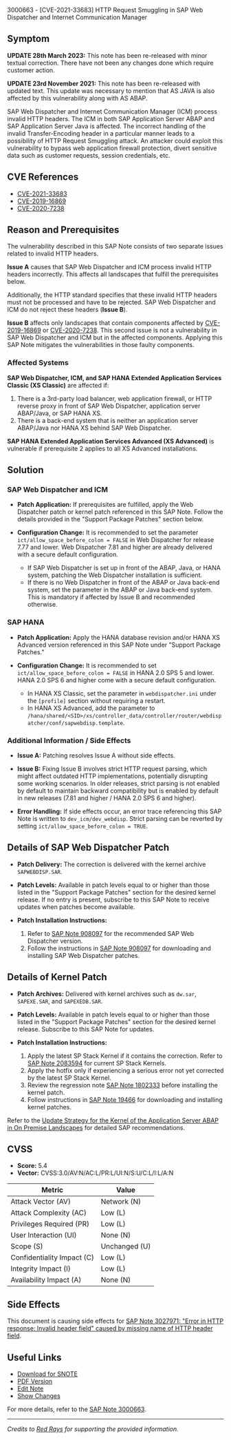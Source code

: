 3000663 - [CVE-2021-33683] HTTP Request Smuggling in SAP Web Dispatcher and Internet Communication Manager

## Symptom

**UPDATE 28th March 2023:** This note has been re-released with minor textual correction. There have not been any changes done which require customer action.

**UPDATE 23rd November 2021:** This note has been re-released with updated text. This update was necessary to mention that AS JAVA is also affected by this vulnerability along with AS ABAP.

SAP Web Dispatcher and Internet Communication Manager (ICM) process invalid HTTP headers. The ICM in both SAP Application Server ABAP and SAP Application Server Java is affected. The incorrect handling of the invalid Transfer-Encoding header in a particular manner leads to a possibility of HTTP Request Smuggling attack. An attacker could exploit this vulnerability to bypass web application firewall protection, divert sensitive data such as customer requests, session credentials, etc.

## CVE References

- [CVE-2021-33683](https://cve.mitre.org/cgi-bin/cvename.cgi?name=CVE-2021-33683)
- [CVE-2019-16869](https://cve.mitre.org/cgi-bin/cvename.cgi?name=CVE-2019-16869)
- [CVE-2020-7238](https://cve.mitre.org/cgi-bin/cvename.cgi?name=CVE-2020-7238)

## Reason and Prerequisites

The vulnerability described in this SAP Note consists of two separate issues related to invalid HTTP headers.

**Issue A** causes that SAP Web Dispatcher and ICM process invalid HTTP headers incorrectly. This affects all landscapes that fulfill the prerequisites below.

Additionally, the HTTP standard specifies that these invalid HTTP headers must not be processed and have to be rejected. SAP Web Dispatcher and ICM do not reject these headers (**Issue B**).

**Issue B** affects only landscapes that contain components affected by [CVE-2019-16869](https://cve.mitre.org/cgi-bin/cvename.cgi?name=CVE-2019-16869) or [CVE-2020-7238](https://cve.mitre.org/cgi-bin/cvename.cgi?name=CVE-2020-7238). This second issue is not a vulnerability in SAP Web Dispatcher and ICM but in the affected components. Applying this SAP Note mitigates the vulnerabilities in those faulty components.

### Affected Systems

**SAP Web Dispatcher, ICM, and SAP HANA Extended Application Services Classic (XS Classic)** are affected if:

1. There is a 3rd-party load balancer, web application firewall, or HTTP reverse proxy in front of SAP Web Dispatcher, application server ABAP/Java, or SAP HANA XS.
2. There is a back-end system that is neither an application server ABAP/Java nor HANA XS behind SAP Web Dispatcher.

**SAP HANA Extended Application Services Advanced (XS Advanced)** is vulnerable if prerequisite 2 applies to all XS Advanced installations.

## Solution

### SAP Web Dispatcher and ICM

- **Patch Application:** If prerequisites are fulfilled, apply the Web Dispatcher patch or kernel patch referenced in this SAP Note. Follow the details provided in the "Support Package Patches" section below.
  
- **Configuration Change:** It is recommended to set the parameter `ict/allow_space_before_colon = FALSE` in Web Dispatcher for release 7.77 and lower. Web Dispatcher 7.81 and higher are already delivered with a secure default configuration.

  - If SAP Web Dispatcher is set up in front of the ABAP, Java, or HANA system, patching the Web Dispatcher installation is sufficient.
  - If there is no Web Dispatcher in front of the ABAP or Java back-end system, set the parameter in the ABAP or Java back-end system. This is mandatory if affected by Issue B and recommended otherwise.

### SAP HANA

- **Patch Application:** Apply the HANA database revision and/or HANA XS Advanced version referenced in this SAP Note under "Support Package Patches."
  
- **Configuration Change:** It is recommended to set `ict/allow_space_before_colon = FALSE` in HANA 2.0 SPS 5 and lower. HANA 2.0 SPS 6 and higher come with a secure default configuration.
  
  - In HANA XS Classic, set the parameter in `webdispatcher.ini` under the `[profile]` section without requiring a restart.
  - In HANA XS Advanced, add the parameter to `/hana/shared/<SID>/xs/controller_data/controller/router/webdispatcher/conf/sapwebdisp.template`.

### Additional Information / Side Effects

- **Issue A:** Patching resolves Issue A without side effects.
  
- **Issue B:** Fixing Issue B involves strict HTTP request parsing, which might affect outdated HTTP implementations, potentially disrupting some working scenarios. In older releases, strict parsing is not enabled by default to maintain backward compatibility but is enabled by default in new releases (7.81 and higher / HANA 2.0 SPS 6 and higher).

- **Error Handling:** If side effects occur, an error trace referencing this SAP Note is written to `dev_icm/dev_webdisp`. Strict parsing can be reverted by setting `ict/allow_space_before_colon = TRUE`.

## Details of SAP Web Dispatcher Patch

- **Patch Delivery:** The correction is delivered with the kernel archive `SAPWEBDISP.SAR`.
  
- **Patch Levels:** Available in patch levels equal to or higher than those listed in the "Support Package Patches" section for the desired kernel release. If no entry is present, subscribe to this SAP Note to receive updates when patches become available.
  
- **Patch Installation Instructions:**
  1. Refer to [SAP Note 908097](https://me.sap.com/notes/908097) for the recommended SAP Web Dispatcher version.
  2. Follow the instructions in [SAP Note 908097](https://me.sap.com/notes/908097) for downloading and installing SAP Web Dispatcher patches.

## Details of Kernel Patch

- **Patch Archives:** Delivered with kernel archives such as `dw.sar`, `SAPEXE.SAR`, and `SAPEXEDB.SAR`.
  
- **Patch Levels:** Available in patch levels equal to or higher than those listed in the "Support Package Patches" section for the desired kernel release. Subscribe to this SAP Note for updates.
  
- **Patch Installation Instructions:**
  1. Apply the latest SP Stack Kernel if it contains the correction. Refer to [SAP Note 2083594](https://me.sap.com/notes/2083594) for current SP Stack Kernels.
  2. Apply the hotfix only if experiencing a serious error not yet corrected by the latest SP Stack Kernel.
  3. Review the regression note [SAP Note 1802333](https://me.sap.com/notes/1802333) before installing the kernel patch.
  4. Follow instructions in [SAP Note 19466](https://me.sap.com/notes/19466) for downloading and installing kernel patches.

Refer to the [Update Strategy for the Kernel of the Application Server ABAP in On Premise Landscapes](https://support.sap.com/deployment-strategies-kernel-abap.pdf) for detailed SAP recommendations.

## CVSS

- **Score:** 5.4
- **Vector:** CVSS:3.0/AV:N/AC:L/PR:L/UI:N/S:U/C:L/I:L/A:N

| Metric                  | Value                  |
|-------------------------|------------------------|
| Attack Vector (AV)      | Network (N)            |
| Attack Complexity (AC)  | Low (L)                |
| Privileges Required (PR)| Low (L)                |
| User Interaction (UI)   | None (N)               |
| Scope (S)               | Unchanged (U)          |
| Confidentiality Impact (C)| Low (L)              |
| Integrity Impact (I)    | Low (L)                |
| Availability Impact (A) | None (N)               |

## Side Effects

This document is causing side effects for [SAP Note 3027971: "Error in HTTP response: Invalid header field" caused by missing name of HTTP header field](https://me.sap.com/notes/3027971).

## Useful Links

- [Download for SNOTE](https://notesdownloads.sap.com/note/0040000000994662021)
- [PDF Version](https://userapps.support.sap.com/sap/support/sfm/notes/print/0003000663?language=en-US&token=F834C9F4B35D4F35EDE81E47EE9C7976)
- [Edit Note](https://me.sap.com/notes/0003000663/Edit)
- [Show Changes](https://me.sap.com/notesLatestChanges/0003000663/E/diff)

For more details, refer to the [SAP Note 3000663](https://me.sap.com/notes/3000663).

---

*Credits to [Red Rays](https://redrays.io) for supporting the provided information.*
